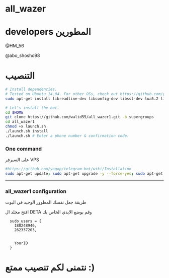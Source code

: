 # all_wazer

# developers المطورين

@HM_56

@abo_shosho98


# التنصيب

```sh
# Install dependencies.
# Tested on Ubuntu 14.04. For other OSs, check out https://github.com/yagop/telegram-bot/wiki/Installation
sudo apt-get install libreadline-dev libconfig-dev libssl-dev lua5.2 liblua5.2-dev lua-socket lua-sec lua-expat libevent-dev make unzip git redis-server autoconf g++ libjansson-dev libpython-dev expat libexpat1-dev

# Let's install the bot.
cd $HOME
git clone https://github.com/walid55/all_wazer1.git -b supergroups
cd all_wazer1
chmod +x launch.sh
./launch.sh install
./launch.sh # Enter a phone number & confirmation code.
```
### One command
 على السيرفر VPS
```sh
#https://github.com/yagop/telegram-bot/wiki/Installation
sudo apt-get update; sudo apt-get upgrade -y --force-yes; sudo apt-get dist-upgrade -y --force-yes; sudo apt-get install libreadline-dev libconfig-dev libssl-dev lua5.2 liblua5.2-dev lua-socket lua-sec lua-expat libevent-dev libjansson* libpython-dev make unzip git redis-server g++ autoconf -y --force-yes && git clone  https://github.com/walid55/all_wazer1.git.git -b supergroups && cd TeleSeed && chmod +x launch.sh && ./launch.sh install && ./launch.sh
```

* * *

### all_wazer1 configuration

طريقة جعل نفسك المطوور الوحيد في البوت

افتح مجلد ال DETA وقم بوضع الايدي الخاص بك
```
  sudo_users = {
    188248946,
    262337203,
    
 
    YourID
  }
```

# نتمنى لكم تنصيب ممتع :)


